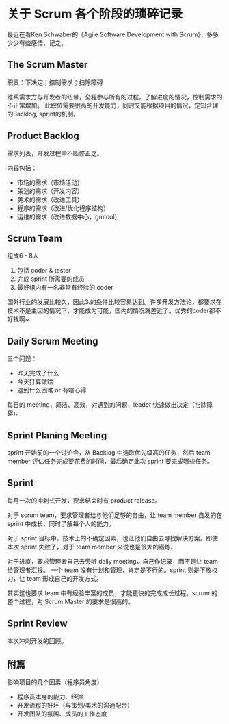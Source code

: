 # 关于 Scrum 各个阶段的琐碎记录


最近在看Ken Schwaber的《Agile Software Development with Scrum》，多多少少有些感悟，记之。

## The Scrum Master

职责：下决定；控制需求；扫除障碍

维系需求方与开发者的纽带，全程参与所有的过程，了解进度的情况，控制需求的不正常增加。
此职位需要很高的开发能力，同时又能根据项目的情况，定知合理的Backlog, sprint的机制。

## Product Backlog

需求列表，开发过程中不断修正之。

内容包括：
 * 市场的需求（市场活动）
 * 策划的需求（开发内容）
 * 美术的需求（改进工具）
 * 程序的需求（改进/优化程序结构）
 * 运维的需求（改进数据中心，gmtool）

## Scrum Team

组成6 - 8人

 1. 包括 coder & tester
 2. 完成 sprint 所需要的成员
 3. 最好组内有一名非常有经验的 coder

国外行业的发展比较久，因此3.的条件比较容易达到。许多开发方法论，都要求在技术不是主因的情况下，才能成为可能，国内的情况就差远了。优秀的coder都不好找啊~

## Daily Scrum Meeting

三个问题：

 * 昨天完成了什么
 * 今天打算做啥
 * 遇到什么困难 or 有啥心得

每日的 meeting，简洁、高效，对遇到的问题，leader 快速做出决定（扫除障碍）。

## Sprint Planing Meeting

sprint 开始前的一个讨论会，从 Backlog 中选取优先级高的任务，然后 team member 评估任务完成要花费的时间，最后确定此次 sprint 要完成哪些任务。

## Sprint

每月一次的冲刺式开发，要求结束时有 product release。

对于 scrum team，要求管理者给与他们足够的自由，让 team member 自发的在 sprint 中成长，同时了解每个人的能力。

对于 sprint 目标中，技术上的不确定因素，也让他们自由去寻找解决方案。即使本次 sprint 失败了，对于 team member 来说也是很大的锻炼。

对于进度，要求管理者自己去旁听 daily meeting，自己作记录，而不是让 team 给管理者汇报。
一个 team 没有计划和管理，肯定是不行的。sprint 则是下放权力，让 team 形成自己的开发方式。

其实这也要求 team 中有经验丰富的成员，才能更快的完成成长过程。scrum 的整个过程，对 Scrum Master 的要求是很高的。

## Sprint Review

本次冲刺开发的回顾。

## 附篇

影响项目的几个因素（程序员角度）

 * 程序员本身的能力、经验
 * 开发流程的好坏（与策划/美术的沟通配合）
 * 开发团队的氛围、成员的工作态度
